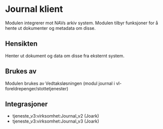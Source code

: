 # Journal klient

Modulen integrerer mot NAVs arkiv system. Modulen tilbyr funksjoner for å hente ut dokumenter og metadata om disse.

## Hensikten

Henter ut dokument og data om disse fra eksternt system.

## Brukes av

Modulen brukes av Vedtaksløsningen (modul journal i vl-foreldrepenger/stottetjenester) 

## Integrasjoner
* tjeneste_v3:virksomhet:Journal_v2 (Joark)
* tjeneste_v3:virksomhet:Journal_v3 (Joark)